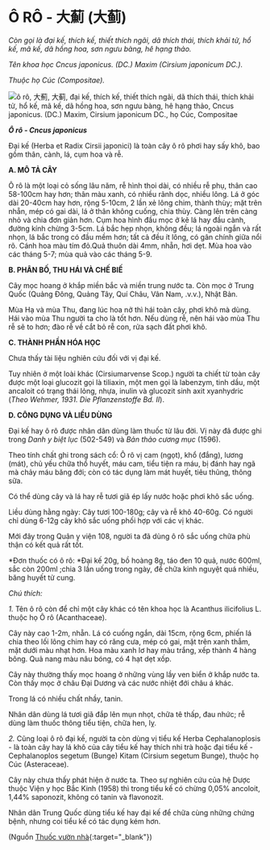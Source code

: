 # Ô RÔ - 大薊 (大蓟)

*Còn gọi là đại kế, thích kế, thiết thích ngãi, dã thích thái, thích khải tử, hổ kế, mã kế, dã hồng hoa, sơn ngưu bàng, hê hạng thảo.*

*Tên khoa học Cncus japonicus. (DC.) Maxim (Cirsium japonicum DC.).*

*Thuộc họ Cúc (Compositae).*

![ô rô, 大薊, 大蓟, đại kế, thích kế, thiết thích ngãi, dã thích thái, thích khải tử, hổ kế, mã kế, dã hồng hoa, sơn ngưu bàng, hê hạng thảo, Cncus japonicus. \(DC.\) Maxim, Cirsium japonicum DC., họ Cúc, Compositae](/imgs/caythuoc/dtl/o-ro.jpg)

***Ô rô - Cncus japonicus***

Đại kế (Herba et Radix Cirsii japonici) là toàn cây ô rô phơi hay sấy khô, bao gồm thân, cành, lá, cụm hoa và rễ.

**A. MÔ TẢ CÂY**

Ô rô là một loại cỏ sống lâu năm, rễ hình thoi dài, có nhiều rễ phụ, thân cao 58-100cm hay hơn; thân màu xanh, có nhiều rãnh dọc, nhiều lông. Lá ở góc dài 20-40cm hay hơn, rộng 5-10cm, 2 lần xẻ lông chim, thành thùy; mặt trên nhẵn, mép có gai dài, lá ở thân không cuống, chia thùy. Càng lên trên càng nhỏ và chia đơn giản hơn. Cụm hoa hình đầu mọc ở kẽ lá hay đầu cành, đường kính chừng 3-5cm. Lá bắc hẹp nhọn, không đều; lá ngoài ngắn và rất nhọn, lá bắc trong có đầu mềm hơn; tất cả đều ít lông, có gân chính giữa nổi rõ. Cánh hoa màu tím đỏ.Quả thuôn dài 4mm, nhẵn, hơi dẹt. Mùa hoa vào các tháng 5-7; mùa quả vào các tháng 5-9.

**B. PHÂN BỐ, THU HÁI VÀ CHẾ BIẾ**

Cây mọc hoang ở khắp miền bắc và miền trung nước ta. Còn mọc ở Trung Quốc (Quảng Đông, Quảng Tây, Quí Châu, Vân Nam, .v.v.), Nhật Bản.

Mùa Hạ và mùa Thu, đang lúc hoa nở thì hái toàn cây, phơi khô mà dùng. Hái vào mùa Thu người ta cho là tốt hơn. Nếu dùng rễ, nên hái vào mùa Thu rễ sẽ to hơn; đào rễ về cắt bỏ rễ con, rửa sạch đất phơi khô.

**C. THÀNH PHẦN HÓA HỌC**

Chưa thấy tài liệu nghiên cứu đối với vị đại kế.

Tuy nhiên ở một loài khác (Cirsiumarvense Scop.) người ta chiết từ toàn cây được một loại glucozit gọi là tiliaxin, một men gọi là labenzym, tinh dầu, một ancaloit có trạng thái lỏng, nhựa, inulin và glucozit sinh axit xyanhydric (*Theo Wehmer, 1931. Die Pflanzenstoffe Bd. II*).

**D. CÔNG DỤNG VÀ LIỀU DÙNG**

Đại kế hay ô rô được nhân dân dùng làm thuốc từ lâu đời. Vị này đã được ghi trong *Danh y biệt lục* (502-549) và *Bản thảo cương mục* (1596).

Theo tính chất ghi trong sách cổ: Ô rô vị cam (ngọt), khổ (đắng), lương (mát), chủ yếu chữa thổ huyết, máu cam, tiểu tiện ra máu, bị đánh hay ngã mà chảy máu băng đới; còn có tác dụng làm mát huyết, tiêu thũng, thông sữa.

Có thể dùng cây và lá hay rễ tươi giã ép lấy nước hoặc phơi khô sắc uống.

Liều dùng hằng ngày: Cây tươi 100-180g; cây và rễ khô 40-60g. Có người chỉ dùng 6-12g cây khô sắc uống phối hợp với các vị khác.

Mới đây trong Quân y viện 108, người ta đã dùng ô rô sắc uống chữa phù thận có kết quả rất tốt.

*Đơn thuốc có ô rô: *Đại kế 20g, bồ hoàng 8g, táo đen 10 quả, nước 600ml, sắc còn 200ml ;chia 3 lần uống trong ngày, để chữa kinh nguyệt quá nhiều, băng huyết tử cung.

*Chú thích:*

*1.* Tên ô rô còn để chỉ một cây khác có tên khoa học là Acanthus ilicifolius L. thuộc họ Ô rô (Acanthaceae).

Cây này cao 1-2m, nhẵn. Lá có cuống ngắn, dài 15cm, rộng 6cm, phiến lá chia theo lối lông chim hay có răng cưa, mép có gai, mặt trên xanh thẫm, mặt dưới màu nhạt hơn. Hoa màu xanh lơ hay màu trắng, xếp thành 4 hàng bông. Quả nang màu nâu bóng, có 4 hạt dẹt xốp.

Cây này thường thấy mọc hoang ở những vùng lầy ven biển ở khắp nước ta. Còn thấy mọc ở châu Đại Dương và các nước nhiệt đới châu á khác.

Trong lá có nhiều chất nhầy, tanin.

Nhân dân dùng lá tươi giã đắp lên mụn nhọt, chữa tê thấp, đau nhức; rễ dùng làm thuốc thông tiểu tiện, chữa hen, lỵ.

*2.* Cũng loại ô rô đại kế, người ta còn dùng vị tiểu kế Herba Cephalanoplosis - là toàn cây hay lá khô của cây tiểu kế hay thích nhi trà hoặc đại tiểu kế - Cephalanoplos segetum (Bunge) Kitam (Cirsium segetum Bunge), thuộc họ Cúc (Asteraceae).

Cây này chưa thấy phát hiện ở nước ta. Theo sự nghiên cứu của hệ Dược thuộc Viện y học Bắc Kinh (1958) thì trong tiểu kế có chừng 0,05% ancoloit, 1,44% saponozit, không có tanin và flavonozit.

Nhân dân Trung Quốc dùng tiểu kế hay đại kế để chữa cùng những chứng bệnh, nhưng coi tiểu kế có tác dụng kém hơn.


(Nguồn [Thuốc vườn nhà](http://thuocvuonnha.com){:target="_blank"})